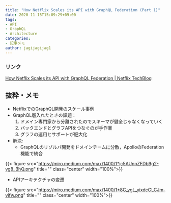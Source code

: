 ```yaml
---
title: "How Netflix Scales its API with GraphQL Federation (Part 1)"
date: 2020-11-15T15:09:29+09:00
tags:
- API
- GraphQL
- Architecture
categories:
- 記事メモ
author: jagijagijag1
---
```


### リンク
[How Netflix Scales its API with GraphQL Federation \| Netflix TechBlog](https://netflixtechblog.com/how-netflix-scales-its-api-with-graphql-federation-part-1-ae3557c187e2)

## 抜粋・メモ
- NetflixでのGraphQL開発のスケール事例
- GraphQL層入れたときの課題：
  1. ドメイン専門家から分離されたのでスキーマが健全じゃなくなっていく
  2. バックエンドとグラフAPIをつなぐのが手作業
  3. グラフの運用とサポートが肥大化
- 解決:
  - GraphQLのリゾルバ開発をドメインチームに分散，ApolloのFederation機能で統合

{{< figure src="https://miro.medium.com/max/1400/1*jc5AUnnZFDb9g2-vg8_BhQ.png" title="" class="center" width="100%">}}

- APIアーキテクチャの変遷

{{< figure src="https://miro.medium.com/max/1400/1*8C_ygL_yixdcGLCJm-vjfw.png" title="" class="center" width="100%">}}